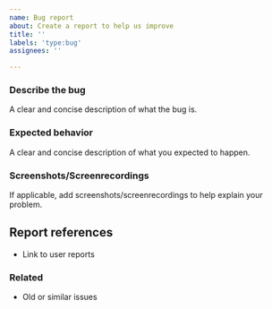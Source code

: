 ```yaml
---
name: Bug report
about: Create a report to help us improve
title: ''
labels: 'type:bug'
assignees: ''

---
```


### Describe the bug
A clear and concise description of what the bug is.

### Expected behavior
A clear and concise description of what you expected to happen.

### Screenshots/Screenrecordings
If applicable, add screenshots/screenrecordings to help explain your problem.

## Report references
- Link to user reports

### Related
- Old or similar issues

